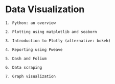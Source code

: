 # Data Visualization

	1. Python: an overview
	
	2. Plotting using matplotlib and seaborn
	
	3. Introduction to Plotly (alternative: bokeh)
	
	4. Reporting using Pweave
	
	5. Dash and Folium
	
	6. Data scraping
	
	7. Graph visualization